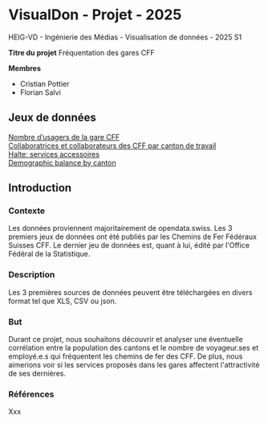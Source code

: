 # VisualDon - Projet - 2025

HEIG-VD - Ingénierie des Médias - Visualisation de données - 2025 S1

**Titre du projet**
Fréquentation des gares CFF

**Membres**
- Cristian Pottier
- Florian Salvi

## Jeux de données
[Nombre d’usagers de la gare CFF](https://opendata.swiss/fr/dataset/anzahl-sbb-bahnhofbenutzer)\
[Collaboratrices et collaborateurs des CFF par canton de travail](https://opendata.swiss/fr/dataset/sbb-mitarbeitende-nach-arbeitskanton)\
[Halte: services accessoires](https://opendata.swiss/fr/dataset/haltestelle-nebenbetriebe)\
[Demographic balance by canton](https://www.pxweb.bfs.admin.ch/pxweb/en/px-x-0102020000_101/px-x-0102020000_101/px-x-0102020000_101.px/table/tableViewLayout2/)

## Introduction

### Contexte
Les données proviennent majoritairement de opendata.swiss. Les 3 premiers jeux de données ont été publiés par les Chemins de Fer Fédéraux Suisses CFF. Le dernier jeu de données est, quant à lui, édité par l'Office Fédéral de la Statistique.

### Description
Les 3 premières sources de données peuvent être téléchargées en divers format tel que XLS, CSV ou json.  

### But
Durant ce projet, nous souhaitons découvrir et analyser une éventuelle corrélation entre la population des cantons et le nombre de voyageur.ses et employé.e.s qui fréquentent les chemins de fer des CFF. De plus, nous aimerions voir si les services proposés dans les gares affectent l'attractivité de ses dernières.

### Références
Xxx